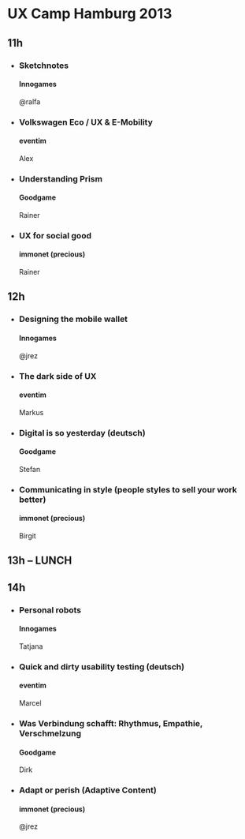 # UX Camp Hamburg 2013


## 11h

- ### Sketchnotes
  #### Innogames
  @ralfa
- ### Volkswagen Eco / UX & E-Mobility
  #### eventim
  Alex
- ### Understanding Prism
  #### Goodgame
  Rainer
- ### UX for social good
  #### immonet (precious)
  Rainer


## 12h

- ### Designing the mobile wallet
  #### Innogames
  @jrez
- ### The dark side of UX
  #### eventim
  Markus
- ### Digital is so yesterday (deutsch)
  #### Goodgame
  Stefan
- ### Communicating in style (people styles to sell your work better)
  #### immonet (precious)
  Birgit

## 13h – LUNCH

## 14h

- ### Personal robots
  #### Innogames
  Tatjana
- ### Quick and dirty usability testing (deutsch)
  #### eventim
  Marcel
- ### Was Verbindung schafft: Rhythmus, Empathie, Verschmelzung
  #### Goodgame
  Dirk
- ### Adapt or perish (Adaptive Content)
  #### immonet (precious)
  @jrez
